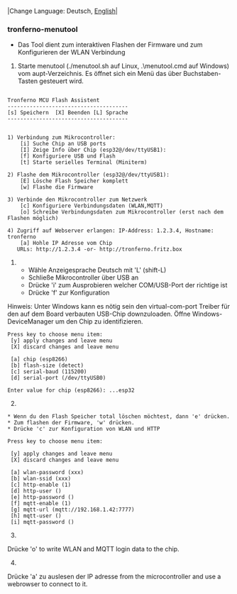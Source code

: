 |Change Language: Deutsch, [English](menutool.md)|

### tronferno-menutool

  * Das Tool dient zum interaktiven Flashen der Firmware und zum Konfigurieren der WLAN Verbindung
  
  1. Starte menutool (./menutool.sh auf Linux, .\menutool.cmd auf Windows) vom aupt-Verzeichnis.
     Es öffnet sich ein Menü das über Buchstaben-Tasten gesteuert wird.

```

Tronferno MCU Flash Assistent
--------------------------------------
[s] Speichern  [X] Beenden [L] Sprache
--------------------------------------


1) Verbindung zum Mikrocontroller:
    [i] Suche Chip an USB ports
    [I] Zeige Info über Chip (esp32@/dev/ttyUSB1):
    [f] Konfiguriere USB und Flash
    [t] Starte serielles Terminal (Miniterm)

2) Flashe dem Mikrocontroller (esp32@/dev/ttyUSB1):
    [E] Lösche Flash Speicher komplett
    [w] Flashe die Firmware

3) Verbinde den Mikrocontroller zum Netzwerk
    [c] Konfiguriere Verbindungsdaten (WLAN,MQTT)
    [o] Schreibe Verbindungsdaten zum Mikrocontroller (erst nach dem Flashen möglich)

4) Zugriff auf Webserver erlangen: IP-Address: 1.2.3.4, Hostname: tronferno
    [a] Hohle IP Adresse vom Chip
   URLs: http://1.2.3.4 -or- http://tronferno.fritz.box

```
  1)
     * Wähle Anzeigesprache Deutsch mit 'L' (shift-L)
     * Schließe Mikrocontroller über USB an
     * Drücke 'i' zum Ausprobieren welcher COM/USB-Port der richtige ist
     * Drücke 'f' zur Konfiguration
  
 Hinweis: Unter Windows kann es nötig sein den virtual-com-port Treiber für den auf dem Board verbauten
          USB-Chip downzuloaden. Öffne Windows-DeviceManager um den Chip zu identifizieren. 
```
Press key to choose menu item:
 [y] apply changes and leave menu
 [X] discard changes and leave menu

 [a] chip (esp8266)
 [b] flash-size (detect)
 [c] serial-baud (115200)
 [d] serial-port (/dev/ttyUSB0)

Enter value for chip (esp8266): ...esp32

```
  2)
    * Wenn du den Flash Speicher total löschen möchtest, dann 'e' drücken.
    * Zum flashen der Firmware, 'w' drücken.
    * Drücke 'c' zur Konfiguration von WLAN und HTTP
```
Press key to choose menu item:

 [y] apply changes and leave menu
 [X] discard changes and leave menu

 [a] wlan-password (xxx)
 [b] wlan-ssid (xxx)
 [c] http-enable (1)
 [d] http-user ()
 [e] http-password ()
 [f] mqtt-enable (1)
 [g] mqtt-url (mqtt://192.168.1.42:7777)
 [h] mqtt-user ()
 [i] mqtt-password ()

```
  3)
   Drücke 'o' to write WLAN and MQTT login data to the chip. 
  
  4)
   Drücke 'a' zu auslesen der IP adresse from the microcontroller and use a webrowser to connect to it.
   